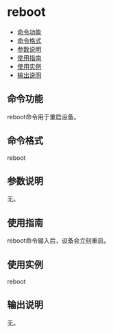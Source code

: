 # reboot

- [命令功能](#命令功能)
- [命令格式](#命令格式)
- [参数说明](#参数说明)
- [使用指南](#使用指南)
- [使用实例](#使用实例)
- [输出说明](#输出说明)

## 命令功能

reboot命令用于重启设备。


## 命令格式

reboot


## 参数说明

无。


## 使用指南

reboot命令输入后，设备会立刻重启。


## 使用实例

reboot


## 输出说明

无。
